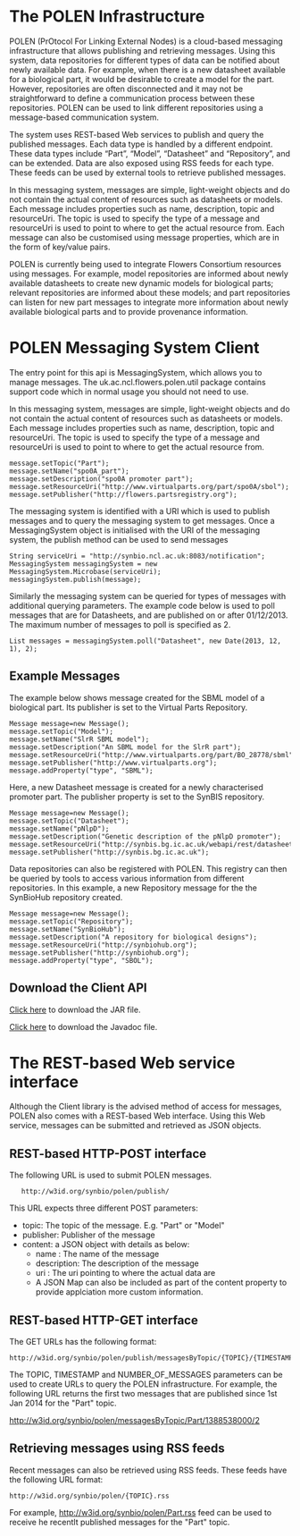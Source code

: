 # The POLEN Infrastructure
POLEN (PrOtocol For Linking External Nodes) is a cloud-based messaging infrastructure that allows publishing and retrieving messages. Using this system, data repositories for different types of data can be notified about newly available data. For example, when there is a new datasheet available for a biological part, it would be desirable to create a model for the part. However, repositories are often disconnected and it may not be straightforward to define a communication process between these repositories. POLEN can be used to link different repositories using a message-based communication system.

The system uses REST-based Web services to publish and query the published messages. Each data type is handled by a different endpoint. These data types include “Part”, “Model”, “Datasheet” and “Repository”, and can be extended. Data are also exposed using RSS feeds for each type. These feeds can be used by external tools to retrieve published messages.

In this messaging system, messages are simple, light-weight objects and do not contain the actual content of resources such as datasheets or models. Each message includes properties such as name, description, topic and resourceUri. The topic is used to specify the type of a message and resourceUri is used to point to where to get the actual resource from. Each message can also be customised using message properties, which are in the form of key/value pairs.

POLEN is currently being used to integrate Flowers Consortium resources using messages. For example, model repositories are informed about newly available datasheets to create new dynamic models for biological parts; relevant repositories are informed about these models; and part repositories can listen for new part messages to integrate more information about newly available biological parts and to provide provenance information.

# POLEN Messaging System Client
The entry point for this api is MessagingSystem, which allows you to manage messages. The uk.ac.ncl.flowers.polen.util package contains support code which in normal usage you should not need to use.

In this messaging system, messages are simple, light-weight objects and do not contain the actual content of resources such as datasheets or models. Each message includes properties such as name, description, topic and resourceUri. The topic is used to specify the type of a message and resourceUri is used to point to where to get the actual resource from.

    message.setTopic("Part");
    message.setName("spo0A_part");
    message.setDescription("spo0A promoter part");
    message.setResourceUri("http://www.virtualparts.org/part/spo0A/sbol");
    message.setPublisher("http://flowers.partsregistry.org");
 

The messaging system is identified with a URI which is used to publish messages and to query the messaging system to get messages. Once a MessagingSystem object is initialised with the URI of the messaging system, the publish method can be used to send messages

    String serviceUri = "http://synbio.ncl.ac.uk:8083/notification";
    MessagingSystem messagingSystem = new MessagingSystem.Microbase(serviceUri);
    messagingSystem.publish(message);
 

Similarly the messaging system can be queried for types of messages with additional querying parameters. The example code below is used to poll messages that are for Datasheets, and are published on or after 01/12/2013. The maximum number of messages to poll is specified as 2.

    List messages = messagingSystem.poll("Datasheet", new Date(2013, 12, 1), 2);
    
## Example Messages
The example below shows message created for the SBML model of a biological part. Its publisher is set to the Virtual Parts Repository.

    Message message=new Message();
	message.setTopic("Model");
	message.setName("SlrR SBML model");
	message.setDescription("An SBML model for the SlrR part");
	message.setResourceUri("http://www.virtualparts.org/part/BO_28778/sbml");
	message.setPublisher("http://www.virtualparts.org");
	message.addProperty("type", "SBML");		

Here, a new Datasheet message is created for a newly characterised promoter part. The publisher property is set to the SynBIS repository.

    Message message=new Message();
	message.setTopic("Datasheet");
	message.setName("pNlpD");
	message.setDescription("Genetic description of the pNlpD promoter");
	message.setResourceUri("http://synbis.bg.ic.ac.uk/webapi/rest/datasheet/sbol/28");
	message.setPublisher("http://synbis.bg.ic.ac.uk");

Data repositories can also be registered with POLEN. This registry can then be queried by tools to access various information from different repositories. In this example, a new Repository message for the the SynBioHub repository created.

	Message message=new Message();
    message.setTopic("Repository");
	message.setName("SynBioHub");
	message.setDescription("A repository for biological designs");
	message.setResourceUri("http://synbiohub.org");
	message.setPublisher("http://synbiohub.org");
	message.addProperty("type", "SBOL");

 
## Download the Client API
[Click here](https://bitbucket.org/ncl-intbio/polen/downloads/polen-client-1.0-withDependencies.jar) to download the JAR file.

[Click here](https://bitbucket.org/ncl-intbio/polen/downloads/polen-client-1.0-javadoc.jar) to download the Javadoc file.

# The REST-based Web service interface
Although the Client library is the advised method of access for messages, POLEN also comes with a REST-based Web interface. Using this Web service, messages can be submitted and retrieved as JSON objects.
## REST-based HTTP-POST interface
The following URL is used to submit POLEN messages.
```
   http://w3id.org/synbio/polen/publish/
```
This URL expects three different POST parameters:
- topic: The topic of the message. E.g. "Part" or "Model"
- publisher: Publisher of the message
- content: a JSON object with details as below:
  * name : The name of the message
  * description: The description of the message
  * uri : The uri pointing to where the actual data are
  * A JSON Map can also be included as part of the content property to provide applciation more custom information.
  

## REST-based HTTP-GET interface
The GET URLs has the following format:
```
http://w3id.org/synbio/polen/publish/messagesByTopic/{TOPIC}/{TIMESTAMP}/{NUMBER_OF_MESSAGES}
```
The TOPIC, TIMESTAMP and NUMBER_OF_MESSAGES parameters can be used to create URLs to query the POLEN infrastructure. For example, the following URL returns the first two messages that are published since 1st Jan 2014 for the "Part" topic.

http://w3id.org/synbio/polen/messagesByTopic/Part/1388538000/2

## Retrieving messages using RSS feeds
Recent messages can also be retrieved using RSS feeds. These feeds have the following URL format:
```
http://w3id.org/synbio/polen/{TOPIC}.rss
```
For example, http://w3id.org/synbio/polen/Part.rss feed can be used to receive he recentlt published messages for the "Part" topic.





